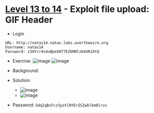 # [Level 13 to 14](https://overthewire.org/wargames/natas/natas14.html) - Exploit file upload: GIF Header

- Login
```
URL: http://natas14.natas.labs.overthewire.org
Username: natas14
Password: z3UYcr4v4uBpeX8f7EZbMHlzK4UR2XtQ
```
- Exercise:
  ![image](https://github.com/user-attachments/assets/9ebcf907-da60-4f2f-9c6c-0229963b8327)
  ![image](https://github.com/user-attachments/assets/8f2b9887-55c0-4958-917b-dd930894220e)
- Background:
- Solution:

  - ![image](https://github.com/user-attachments/assets/55642d87-cd5c-4887-abe4-8b4242343d1d)
  - ![image](https://github.com/user-attachments/assets/be860f19-a586-4812-8a4e-032f7b44e198)


- Password: `SdqIqBsFcz3yotlNYErZSZwblkm0lrvx`
